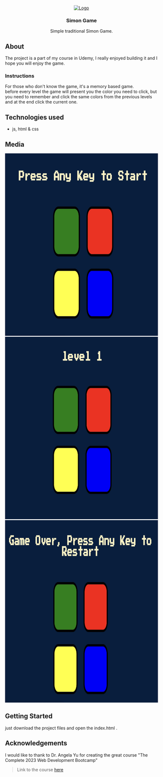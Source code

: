 <br />
<div align="center">
  <a href="https://github.com/oshriagronov/simon-game">
    <img src="public/assets/app_icon.png" alt="Logo" width="200" height="200">
  </a>

<h3 align="center">Simon Game</h3>
  <p align="center">
    Simple traditional Simon Game.
  </p>
</div>

## About
The project is a part of my course in Udemy, I really enjoyed building it and I hope you will enjoy the game.

### Instructions
For those who don't know the game, it's a memory based game.<br>
before every level the game will present you the color you need to click, but <br>
you need to remember and click the same colors from the previous levels and at the end click the current one.

## Technologies used
- js, html & css

## Media
<img src="./public/assets/images/main-screen.jpg" alt="main screen" width="600" height="600">
<img src="./public/assets/images/starting-lv.jpg" alt="starting level" width="600" height="600">
<img src="./public/assets/images/gameover-screen.jpg" alt="gameover screen" width="600" height="600">

## Getting Started
just download the project files and open the index.html .

## Acknowledgements
I would like to thank to Dr. Angela Yu for creating the great course "The Complete 2023 Web Development Bootcamp"
> Link to the course [here](https://www.udemy.com/course/the-complete-web-development-bootcamp/?kw=The+Complete+2023+Web+Development+Bootcamp&src=sac)
